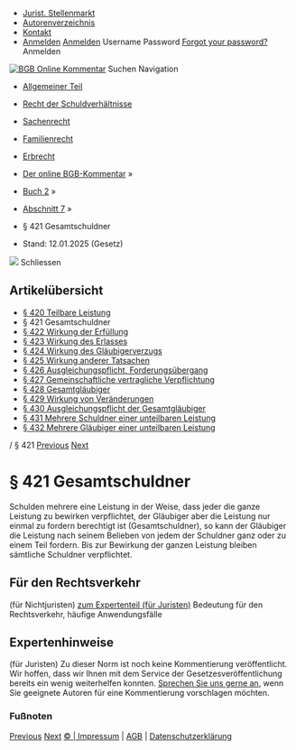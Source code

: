   * [Jurist. Stellenmarkt](https://bgb.kommentar.de/Buch-2/Abschnitt-7/</job-board> "Jurist. Stellenmarkt")
  * [Autorenverzeichnis](https://bgb.kommentar.de/Buch-2/Abschnitt-7/</Autorenverzeichnis> "Autorenverzeichnis")
  * [Kontakt](https://bgb.kommentar.de/Buch-2/Abschnitt-7/</Kontakt>)
  * [Anmelden](https://bgb.kommentar.de/Buch-2/Abschnitt-7/<#login> "show login form") [Anmelden](https://bgb.kommentar.de/Buch-2/Abschnitt-7/<#> "hide login form") Username Password
[Forgot your password?](https://bgb.kommentar.de/Buch-2/Abschnitt-7/</user/forgotpassword>) Anmelden 


[![BGB Online Kommentar](https://bgb.kommentar.de/extension/bgb/design/bgb/images/logo.png)](https://bgb.kommentar.de/Buch-2/Abschnitt-7/</> "BGB Online Kommentar")
Suchen
Navigation
  * [Allgemeiner Teil](https://bgb.kommentar.de/Buch-2/Abschnitt-7/</Buch-1>)
  * [Recht der Schuldverhältnisse](https://bgb.kommentar.de/Buch-2/Abschnitt-7/</Buch-2>)
  * [Sachenrecht](https://bgb.kommentar.de/Buch-2/Abschnitt-7/</Buch-3>)
  * [Familienrecht](https://bgb.kommentar.de/Buch-2/Abschnitt-7/</Buch-4>)
  * [Erbrecht](https://bgb.kommentar.de/Buch-2/Abschnitt-7/</Buch-5>)


  * [Der online BGB-Kommentar](https://bgb.kommentar.de/Buch-2/Abschnitt-7/</>) »
  * [Buch 2](https://bgb.kommentar.de/Buch-2/Abschnitt-7/</Buch-2>) »
  * [Abschnitt 7](https://bgb.kommentar.de/Buch-2/Abschnitt-7/</Buch-2/Abschnitt-7>) »
  * § 421 Gesamtschuldner 
  * Stand: 12.01.2025 (Gesetz) 


![](https://vg01.met.vgwort.de/na/1c9909529ead4f509072c06d9081a7d5)
Schliessen 
## Artikelübersicht
  * [ § 420 Teilbare Leistung ](https://bgb.kommentar.de/Buch-2/Abschnitt-7/</Buch-2/Abschnitt-7/Teilbare-Leistung>)
  * § 421 Gesamtschuldner 
  * [ § 422 Wirkung der Erfüllung ](https://bgb.kommentar.de/Buch-2/Abschnitt-7/</Buch-2/Abschnitt-7/Wirkung-der-Erfuellung>)
  * [ § 423 Wirkung des Erlasses ](https://bgb.kommentar.de/Buch-2/Abschnitt-7/</Buch-2/Abschnitt-7/Wirkung-des-Erlasses>)
  * [ § 424 Wirkung des Gläubigerverzugs ](https://bgb.kommentar.de/Buch-2/Abschnitt-7/</Buch-2/Abschnitt-7/Wirkung-des-Glaeubigerverzugs>)
  * [ § 425 Wirkung anderer Tatsachen ](https://bgb.kommentar.de/Buch-2/Abschnitt-7/</Buch-2/Abschnitt-7/Wirkung-anderer-Tatsachen>)
  * [ § 426 Ausgleichungspflicht, Forderungsübergang ](https://bgb.kommentar.de/Buch-2/Abschnitt-7/</Buch-2/Abschnitt-7/Ausgleichungspflicht-Forderungsuebergang>)
  * [ § 427 Gemeinschaftliche vertragliche Verpflichtung ](https://bgb.kommentar.de/Buch-2/Abschnitt-7/</Buch-2/Abschnitt-7/Gemeinschaftliche-vertragliche-Verpflichtung>)
  * [ § 428 Gesamtgläubiger ](https://bgb.kommentar.de/Buch-2/Abschnitt-7/</Buch-2/Abschnitt-7/Gesamtglaeubiger>)
  * [ § 429 Wirkung von Veränderungen ](https://bgb.kommentar.de/Buch-2/Abschnitt-7/</Buch-2/Abschnitt-7/Wirkung-von-Veraenderungen>)
  * [ § 430 Ausgleichungspflicht der Gesamtgläubiger ](https://bgb.kommentar.de/Buch-2/Abschnitt-7/</Buch-2/Abschnitt-7/Ausgleichungspflicht-der-Gesamtglaeubiger>)
  * [ § 431 Mehrere Schuldner einer unteilbaren Leistung ](https://bgb.kommentar.de/Buch-2/Abschnitt-7/</Buch-2/Abschnitt-7/Mehrere-Schuldner-einer-unteilbaren-Leistung>)
  * [ § 432 Mehrere Gläubiger einer unteilbaren Leistung ](https://bgb.kommentar.de/Buch-2/Abschnitt-7/</Buch-2/Abschnitt-7/Mehrere-Glaeubiger-einer-unteilbaren-Leistung>)


/ § 421 
[Previous](https://bgb.kommentar.de/Buch-2/Abschnitt-7/</Buch-2/Abschnitt-7/Teilbare-Leistung> "§ 420 Teilbare Leistung") [Next](https://bgb.kommentar.de/Buch-2/Abschnitt-7/</Buch-2/Abschnitt-7/Wirkung-der-Erfuellung> "§ 422 Wirkung der Erfüllung")
# § 421 Gesamtschuldner
Schulden mehrere eine Leistung in der Weise, dass jeder die ganze Leistung zu bewirken verpflichtet, der Gläubiger aber die Leistung nur einmal zu fordern berechtigt ist (Gesamtschuldner), so kann der Gläubiger die Leistung nach seinem Belieben von jedem der Schuldner ganz oder zu einem Teil fordern. Bis zur Bewirkung der ganzen Leistung bleiben sämtliche Schuldner verpflichtet.
## Für den Rechtsverkehr 
(für Nichtjuristen)
[zum Expertenteil (für Juristen)](https://bgb.kommentar.de/Buch-2/Abschnitt-7/<#expertenhinweise>)
Bedeutung für den Rechtsverkehr, häufige Anwendungsfälle
## Expertenhinweise
(für Juristen)
Zu dieser Norm ist noch keine Kommentierung veröffentlicht. Wir hoffen, dass wir Ihnen mit dem Service der Gesetzesveröffentlichung bereits ein wenig weiterhelfen konnten. [Sprechen Sie uns gerne an](https://bgb.kommentar.de/Buch-2/Abschnitt-7/</Kontakt>), wenn Sie geeignete Autoren für eine Kommentierung vorschlagen möchten. 
### Fußnoten
[Previous](https://bgb.kommentar.de/Buch-2/Abschnitt-7/</Buch-2/Abschnitt-7/Teilbare-Leistung> "§ 420 Teilbare Leistung") [Next](https://bgb.kommentar.de/Buch-2/Abschnitt-7/</Buch-2/Abschnitt-7/Wirkung-der-Erfuellung> "§ 422 Wirkung der Erfüllung")
[© | Impressum](https://bgb.kommentar.de/Buch-2/Abschnitt-7/</Kontakt>) | [AGB](https://bgb.kommentar.de/Buch-2/Abschnitt-7/</AGB>) | [Datenschutzerklärung](https://bgb.kommentar.de/Buch-2/Abschnitt-7/</Datenschutzerklaerung-fuer-Leser>)
